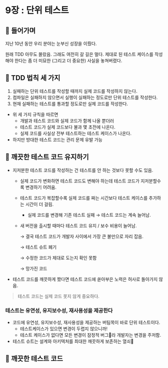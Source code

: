 # 9장 : 단위 테스트
## 📌 들어가며
지난 10년 동안 우리 분야는 눈부신 성장을 이뤘다.

원래 TDD 아무도 몰랐음. 그래도 여전히 갈 길은 멀다. 제대로 된 테스트 케이스를 작성해야 한다는 좀 더 미묘한 (그리고 더 중요한) 사실을 놓쳐버렸다.

## 📌 TDD 법칙 세 가지

1. 실패하는 단위 테스트를 작성할 때까지 실제 코드를 작성하지 않는다.
2. 컴파일은 실패하지 않으면서 실행이 실패하는 정도로만 단위 테스트를 작성한다.
3. 현재 실패하는 테스트를 통과할 정도로만 실제 코드를 작성한다.

- 위 세 가지 규칙을 따르면
    - 개발과 테스트 코드와 실제 코드가 함께 나올 뿐더러
    - 테스트 코드가 실제 코드보다 불과 몇 초전에 나온다.
    - 실제 코드를 사실상 전부 테스트하는 테스트 케이스가 나온다.
- 하지만 방대한 테스트 코드는 관리 문제 유발 가능

## 📌 깨끗한 테스트 코드 유지하기

- 지저분한 테스트 코드를 작성하는 건 테스트를 안 하는 것보다 못할 수도 있음.
    - 실제 코드가 변화하면 테스트 코드도 변해야 하는데 테스트 코드가 지저분할수록 변경하기 어려움.
    - 테스트 코드가 복잡할수록 실제 코드를 짜는 시간보다 테스트 케이스를 추가하는 시간이 더 걸림.
        - 실제 코드를 변경해 기존 테스트 실패 → 테스트 코드는 계속 늘어남.
    - 새 버전을 출시할 때마다 테스트 코드 유지 / 보수 비용이 늘어남.
        
        → 결국 테스트 코드가 개발자 사이에서 가장 큰 불만으로 자리 잡음.
        
        → 테스트 슈트 폐기 
        
        → 수정한 코드가 제대로 도는지 확인 못함
        
        → 망가진 코드
        
- 테스트 코드를 깨끗하게 짰다면 테스트 코드에 쏟아부은 노력은 허사로 돌아가지 않음.

> 테스트 코드는 실제 코드 못지 않게 중요하다.
### 테스트는 유연성, 유지보수성, 재사용성을 제공한다

- 코드에 유연성, 유지보수성, 재사용성을 제공하는 버팀목이 바로 단위 테스트이다.
    - 테스트케이스가 있으면 변경이 두렵지 않으니까!
    - 테스트 케이스가 없다면 모든 변경이 잠정적 버그🐝라 개발자는 변경을 주저함.
- 테스트 슈트는 설계와 아키텍처를 최대한 깨끗하게 보존하는 열쇠🔑

## 📌 깨끗한 테스트 코드